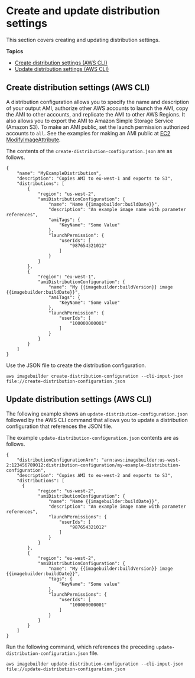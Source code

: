 # Create and update distribution settings<a name="create-distribution-settings"></a>

This section covers creating and updating distribution settings\.

**Topics**
+ [Create distribution settings \(AWS CLI\)](#cli-create-distribution-configuration)
+ [Update distribution settings \(AWS CLI\)](#cli-update-distribution-configuration)

## Create distribution settings \(AWS CLI\)<a name="cli-create-distribution-configuration"></a>

A distribution configuration allows you to specify the name and description of your output AMI, authorize other AWS accounts to launch the AMI, copy the AMI to other accounts, and replicate the AMI to other AWS Regions\. It also allows you to export the AMI to Amazon Simple Storage Service \(Amazon S3\)\. To make an AMI public, set the launch permission authorized accounts to `all`\. See the examples for making an AMI public at [EC2 ModifyImageAttribute](https://docs.aws.amazon.com/AWSEC2/latest/APIReference/API_ModifyImageAttribute.html)\. 

The contents of the `create-distribution-configuration.json` are as follows\.

```
{
    "name": "MyExampleDistribution",
    "description": "Copies AMI to eu-west-1 and exports to S3",
    "distributions": [
        {
            "region": "us-west-2",
            "amiDistributionConfiguration": {
                "name": "Name {{imagebuilder:buildDate}}",
                "description": "An example image name with parameter references",
                "amiTags": {
                    "KeyName": "Some Value"
                },
                "launchPermission": {
                    "userIds": [
                        "987654321012"
                    ]
                }
            }
        },
        {
            "region": "eu-west-1",
            "amiDistributionConfiguration": {
                "name": "My {{imagebuilder:buildVersion}} image {{imagebuilder:buildDate}}",
                "amiTags": {
                    "KeyName": "Some value"
                },
                "launchPermission": {
                    "userIds": [
                        "100000000001"
                    ]
                }
            }
        }
    ]
}
```

Use the JSON file to create the distribution configuration\.

```
aws imagebuilder create-distribution-configuration --cli-input-json file://create-distribution-configuration.json
```

## Update distribution settings \(AWS CLI\)<a name="cli-update-distribution-configuration"></a>

The following example shows an `update-distribution-configuration.json` followed by the AWS CLI command that allows you to update a distribution configuration that references the JSON file\. 

The example `update-distribution-configuration.json` contents are as follows\.

```
{
    "distributionConfigurationArn": "arn:aws:imagebuilder:us-west-2:123456789012:distribution-configuration/my-example-distribution-configuration",
    "description": "Copies AMI to eu-west-2 and exports to S3",
    "distributions": [
      {
            "region": "us-west-2",
            "amiDistributionConfiguration": {
                "name": "Name {{imagebuilder:buildDate}}",
                "description": "An example image name with parameter references",
                "launchPermissions": {
                    "userIds": [
                        "987654321012"
                    ]
                }
            }
        },
        {
            "region": "eu-west-2",
            "amiDistributionConfiguration": {
                "name": "My {{imagebuilder:buildVersion}} image {{imagebuilder:buildDate}}",
                "tags": {
                    "KeyName": "Some value"
                },
                "launchPermissions": {
                    "userIds": [
                        "100000000001"
                    ]
                }
            }
        }
    ]
}
```

Run the following command, which references the preceding `update-distribution-configuration.json` file\. 

```
aws imagebuilder update-distribution-configuration --cli-input-json file://update-distribution-configuration.json
```